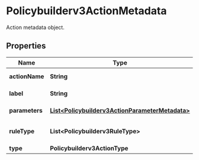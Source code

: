 

# Policybuilderv3ActionMetadata

Action metadata object.

## Properties

| Name | Type | Description | Notes |
|------------ | ------------- | ------------- | -------------|
|**actionName** | **String** | Name of the action. |  [optional] |
|**label** | **String** | Ui label for the action. |  [optional] |
|**parameters** | [**List&lt;Policybuilderv3ActionParameterMetadata&gt;**](Policybuilderv3ActionParameterMetadata.md) | Action parameters. |  [optional] |
|**ruleType** | **List&lt;Policybuilderv3RuleType&gt;** | Rule type for the action. |  [optional] |
|**type** | **Policybuilderv3ActionType** |  |  [optional] |



